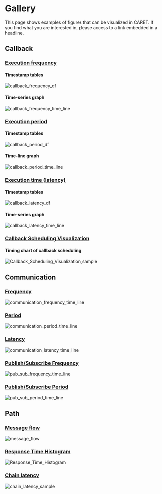 # Gallery

This page shows examples of figures that can be visualized in CARET.
If you find what you are interested in, please access to a link embedded in a headline.

## Callback

### [Execution frequency](./visualization/callback/index.md#frequency)

#### Timestamp tables

![callback_frequency_df](./imgs/callback_frequency_df.png)

#### Time-series graph

![callback_frequency_time_line](./imgs/callback_frequency_time_line.png)

### [Execution period](./visualization/callback/index.md#period)

#### Timestamp tables

![callback_period_df](./imgs/callback_period_df.png)

#### Time-line graph

![callback_period_time_line](./imgs/callback_period_time_line.png)

### [Execution time (latency)](./visualization/callback/index.md#latency)

#### Timestamp tables

![callback_latency_df](./imgs/callback_latency_df.png)

#### Time-series graph

![callback_latency_time_line](./imgs/callback_latency_time_line.png)

### [Callback Scheduling Visualization](./visualization/callback/callback_scheduling_visualization.md)

#### Timing chart of callback scheduling

![Callback_Scheduling_Visualization_sample](./imgs/callback_sched_sample.png)

## Communication

### [Frequency](./visualization/communication/index.md#frequency)

![communication_frequency_time_line](./imgs/communication_frequency_time_line.png)

### [Period](./visualization/communication/index.md#period)

![communication_period_time_line](./imgs/communication_period_time_line.png)

### [Latency](./visualization/communication/index.md#latency)

![communication_latency_time_line](./imgs/communication_latency_time_line.png)

### [Publish/Subscribe Frequency](./visualization/communication/publish_subscription.md#frequency)

![pub_sub_frequency_time_line](./imgs/pub_sub_frequency_time_line.png)

### [Publish/Subscribe Period](./visualization/communication/publish_subscription.md#period)

![pub_sub_period_time_line](./imgs/pub_sub_period_time_line.png)

## Path

### [Message flow](./visualization/path/message_flow.md)

![message_flow](./imgs/message_flow_sample.png)

### [Response Time Histogram](./visualization/path/response_time.md)

![Response_Time_Histogram](./imgs/response_time_default_histogram.png)

### [Chain latency](./visualization/path/chain_latency.md)

![chain_latency_sample](./imgs/chain_latency_sample.png)
